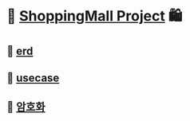 # 🛒 [ShoppingMall Project]([https://github.com/hanseonghye/ShoppingmallProject/wiki/Home%F0%9F%9B%92](https://github.com/hanseonghye/ShoppingmallProject/wiki/Home🛒)) 🛍

## 🔗 [erd](https://github.com/hanseonghye/ShoppingmallProject/wiki/erd%E2%9B%93%EF%B8%8F)

## 🔗 [usecase](https://github.com/hanseonghye/ShoppingmallProject/wiki/usecase-%F0%9F%8D%B0)

## 🔗 [암호화](https://github.com/hanseonghye/ShoppingmallProject/wiki/%EC%95%94%ED%98%B8%ED%99%94%F0%9F%94%90)

